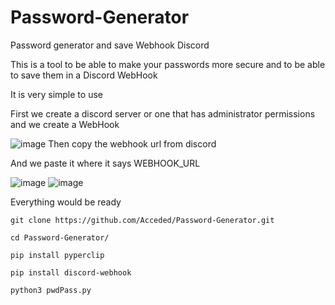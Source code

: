 # Password-Generator
Password generator and save Webhook Discord

This is a tool to be able to make your passwords more secure and to be able to save them in a Discord WebHook

It is very simple to use

First we create a discord server or one that has administrator permissions and we create a WebHook

![image](https://user-images.githubusercontent.com/97315905/162805267-3d7d5cb6-501a-410e-b0ab-11c3d38e20bb.png)
Then copy the webhook url from discord

And we paste it where it says WEBHOOK_URL

![image](https://user-images.githubusercontent.com/97315905/162806257-7be7c267-eeb3-49d3-b994-3e5ddb987af7.png)
![image](https://user-images.githubusercontent.com/97315905/162805765-7c72820c-744b-40af-953c-1ca86c694369.png)

Everything would be ready



```
git clone https://github.com/Acceded/Password-Generator.git
```

```
cd Password-Generator/
```

```
pip install pyperclip
```

```
pip install discord-webhook
```

```
python3 pwdPass.py
```
